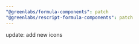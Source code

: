 ```yaml
---
"@greenlabs/formula-components": patch
"@greenlabs/rescript-formula-components": patch
---
```


update: add new icons
